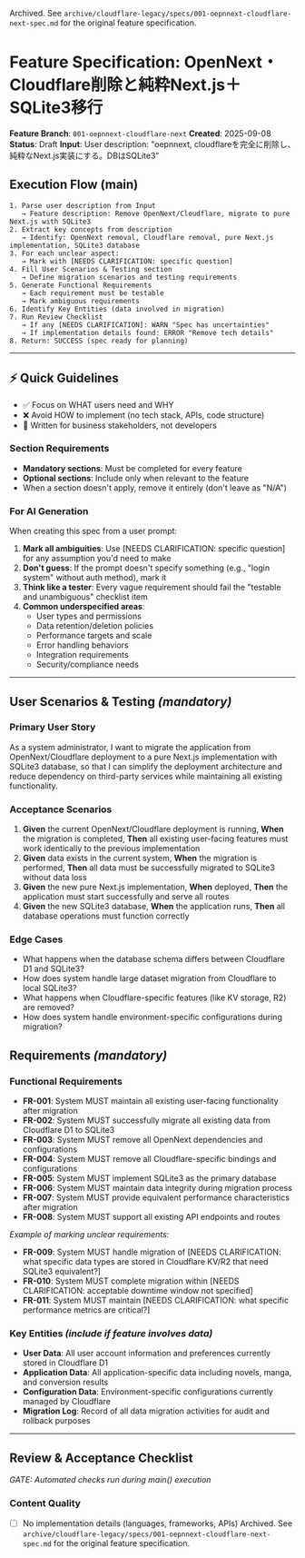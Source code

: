 Archived. See `archive/cloudflare-legacy/specs/001-oepnnext-cloudflare-next-spec.md` for the original feature specification.
# Feature Specification: OpenNext・Cloudflare削除と純粋Next.js＋SQLite3移行

**Feature Branch**: `001-oepnnext-cloudflare-next`
**Created**: 2025-09-08
**Status**: Draft
**Input**: User description: "oepnnext, cloudflareを完全に削除し、純粋なNext.js実装にする。DBはSQLite3"

## Execution Flow (main)
```
1. Parse user description from Input
   → Feature description: Remove OpenNext/Cloudflare, migrate to pure Next.js with SQLite3
2. Extract key concepts from description
   → Identify: OpenNext removal, Cloudflare removal, pure Next.js implementation, SQLite3 database
3. For each unclear aspect:
   → Mark with [NEEDS CLARIFICATION: specific question]
4. Fill User Scenarios & Testing section
   → Define migration scenarios and testing requirements
5. Generate Functional Requirements
   → Each requirement must be testable
   → Mark ambiguous requirements
6. Identify Key Entities (data involved in migration)
7. Run Review Checklist
   → If any [NEEDS CLARIFICATION]: WARN "Spec has uncertainties"
   → If implementation details found: ERROR "Remove tech details"
8. Return: SUCCESS (spec ready for planning)
```

---

## ⚡ Quick Guidelines
- ✅ Focus on WHAT users need and WHY
- ❌ Avoid HOW to implement (no tech stack, APIs, code structure)
- 👥 Written for business stakeholders, not developers

### Section Requirements
- **Mandatory sections**: Must be completed for every feature
- **Optional sections**: Include only when relevant to the feature
- When a section doesn't apply, remove it entirely (don't leave as "N/A")

### For AI Generation
When creating this spec from a user prompt:
1. **Mark all ambiguities**: Use [NEEDS CLARIFICATION: specific question] for any assumption you'd need to make
2. **Don't guess**: If the prompt doesn't specify something (e.g., "login system" without auth method), mark it
3. **Think like a tester**: Every vague requirement should fail the "testable and unambiguous" checklist item
4. **Common underspecified areas**:
   - User types and permissions
   - Data retention/deletion policies
   - Performance targets and scale
   - Error handling behaviors
   - Integration requirements
   - Security/compliance needs

---

## User Scenarios & Testing *(mandatory)*

### Primary User Story
As a system administrator, I want to migrate the application from OpenNext/Cloudflare deployment to a pure Next.js implementation with SQLite3 database, so that I can simplify the deployment architecture and reduce dependency on third-party services while maintaining all existing functionality.

### Acceptance Scenarios
1. **Given** the current OpenNext/Cloudflare deployment is running, **When** the migration is completed, **Then** all existing user-facing features must work identically to the previous implementation
2. **Given** data exists in the current system, **When** the migration is performed, **Then** all data must be successfully migrated to SQLite3 without data loss
3. **Given** the new pure Next.js implementation, **When** deployed, **Then** the application must start successfully and serve all routes
4. **Given** the new SQLite3 database, **When** the application runs, **Then** all database operations must function correctly

### Edge Cases
- What happens when the database schema differs between Cloudflare D1 and SQLite3?
- How does system handle large dataset migration from Cloudflare to local SQLite3?
- What happens when Cloudflare-specific features (like KV storage, R2) are removed?
- How does system handle environment-specific configurations during migration?

## Requirements *(mandatory)*

### Functional Requirements
- **FR-001**: System MUST maintain all existing user-facing functionality after migration
- **FR-002**: System MUST successfully migrate all existing data from Cloudflare D1 to SQLite3
- **FR-003**: System MUST remove all OpenNext dependencies and configurations
- **FR-004**: System MUST remove all Cloudflare-specific bindings and configurations
- **FR-005**: System MUST implement SQLite3 as the primary database
- **FR-006**: System MUST maintain data integrity during migration process
- **FR-007**: System MUST provide equivalent performance characteristics after migration
- **FR-008**: System MUST support all existing API endpoints and routes

*Example of marking unclear requirements:*
- **FR-009**: System MUST handle migration of [NEEDS CLARIFICATION: what specific data types are stored in Cloudflare KV/R2 that need SQLite3 equivalent?]
- **FR-010**: System MUST complete migration within [NEEDS CLARIFICATION: acceptable downtime window not specified]
- **FR-011**: System MUST maintain [NEEDS CLARIFICATION: what specific performance metrics are critical?]

### Key Entities *(include if feature involves data)*
- **User Data**: All user account information and preferences currently stored in Cloudflare D1
- **Application Data**: All application-specific data including novels, manga, and conversion results
- **Configuration Data**: Environment-specific configurations currently managed by Cloudflare
- **Migration Log**: Record of all data migration activities for audit and rollback purposes

---

## Review & Acceptance Checklist
*GATE: Automated checks run during main() execution*

### Content Quality
- [ ] No implementation details (languages, frameworks, APIs)
Archived. See `archive/cloudflare-legacy/specs/001-oepnnext-cloudflare-next-spec.md` for the original feature specification.